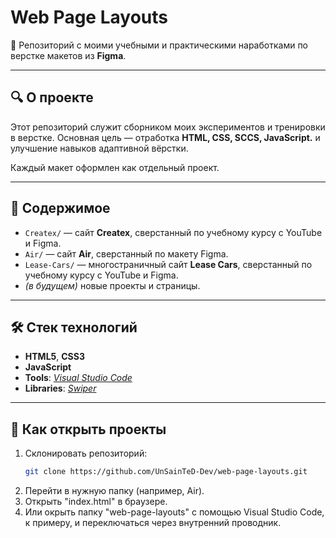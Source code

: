 # Web Page Layouts

📌 Репозиторий с моими учебными и практическими наработками по верстке макетов из **Figma**.

---

## 🔍 О проекте

Этот репозиторий служит сборником моих экспериментов и тренировки в верстке.
Основная цель — отработка **HTML, CSS, SCCS, JavaScript.** и улучшение навыков адаптивной вёрстки.

Каждый макет оформлен как отдельный проект.

---

## 📂 Содержимое

- `Createx/` — сайт **Createx**, сверстанный по учебному курсу с YouTube и Figma.
- `Air/` — сайт **Air**, сверстанный по макету Figma.
- `Lease-Cars/` — многостраничный сайт **Lease Cars**, сверстанный по учебному курсу с YouTube и Figma.
- *(в будущем)* новые проекты и страницы.

---

## 🛠️ Стек технологий

- **HTML5**, **CSS3**
- **JavaScript**
- **Tools**: *[Visual Studio Code](https://code.visualstudio.com/)*
- **Libraries**: *[Swiper](https://swiperjs.com/)*

---

## 🚀 Как открыть проекты

1. Склонировать репозиторий:
   ```bash
   git clone https://github.com/UnSainTeD-Dev/web-page-layouts.git
   ```
2. Перейти в нужную папку (например, Air).
3. Открыть "index.html" в браузере.
4. Или окрыть папку "web-page-layouts" с помощью Visual Studio Code, к примеру, и переключаться через внутренний проводник.
